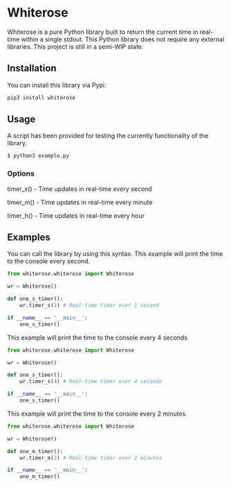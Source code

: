 # Whiterose
Whiterose is a pure Python library built to return the current time in real-time within a single stdout. This Python library does not require any external libraries. This project is still in a semi-WIP state.

## Installation
You can install this library via Pypi:
```bash
pip3 install whiterose
```

## Usage
A script has been provided for testing the currently functionality of the library.
```bash
$ python3 example.py
```

### Options
timer_s() - Time updates in real-time every second

timer_m() - Time updates in real-time every minute

timer_h() - Time updates in real-time every hour

## Examples
You can call the library by using this syntax. This example will print the time to the console every second.
```python
from whiterose.whiterose import Whiterose

wr = Whiterose()

def one_s_timer():
    wr.timer_s(1) # Real-time timer ever 1 second

if __name__ == '__main__':
    one_s_timer()
```

This example will print the time to the console every 4 seconds.
```python
from whiterose.whiterose import Whiterose

wr = Whiterose()

def one_s_timer():
    wr.timer_s(4) # Real-time timer ever 4 seconds

if __name__ == '__main__':
    one_s_timer()
```

This example will print the time to the console every 2 minutes.
```python
from whiterose.whiterose import Whiterose

wr = Whiterose()

def one_m_timer():
    wr.timer_m(2) # Real-time timer ever 2 minutes

if __name__ == '__main__':
    one_m_timer()
```